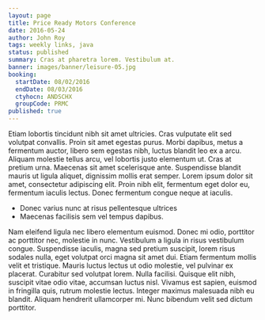```yaml
---
layout: page
title: Price Ready Motors Conference
date: 2016-05-24
author: John Roy
tags: weekly links, java
status: published
summary: Cras at pharetra lorem. Vestibulum at.
banner: images/banner/leisure-05.jpg
booking:
  startDate: 08/02/2016
  endDate: 08/03/2016
  ctyhocn: ANDSCHX
  groupCode: PRMC
published: true
---
```

Etiam lobortis tincidunt nibh sit amet ultricies. Cras vulputate elit sed volutpat convallis. Proin sit amet egestas purus. Morbi dapibus, metus a fermentum auctor, libero sem egestas nibh, luctus blandit leo ex a arcu. Aliquam molestie tellus arcu, vel lobortis justo elementum ut. Cras at pretium urna. Maecenas sit amet scelerisque ante. Suspendisse blandit mauris ut ligula aliquet, dignissim mollis erat semper. Lorem ipsum dolor sit amet, consectetur adipiscing elit. Proin nibh elit, fermentum eget dolor eu, fermentum iaculis lectus. Donec fermentum congue neque at iaculis.

* Donec varius nunc at risus pellentesque ultrices
* Maecenas facilisis sem vel tempus dapibus.

Nam eleifend ligula nec libero elementum euismod. Donec mi odio, porttitor ac porttitor nec, molestie in nunc. Vestibulum a ligula in risus vestibulum congue. Suspendisse iaculis, magna sed pretium suscipit, lorem risus sodales nulla, eget volutpat orci magna sit amet dui. Etiam fermentum mollis velit et tristique. Mauris luctus lectus ut odio molestie, vel pulvinar ex placerat. Curabitur sed volutpat lorem. Nulla facilisi. Quisque elit nibh, suscipit vitae odio vitae, accumsan luctus nisl. Vivamus est sapien, euismod in fringilla quis, rutrum molestie lectus. Integer maximus malesuada nibh eu blandit. Aliquam hendrerit ullamcorper mi. Nunc bibendum velit sed dictum porttitor.
